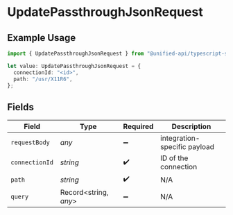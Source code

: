 # UpdatePassthroughJsonRequest

## Example Usage

```typescript
import { UpdatePassthroughJsonRequest } from "@unified-api/typescript-sdk/sdk/models/operations";

let value: UpdatePassthroughJsonRequest = {
  connectionId: "<id>",
  path: "/usr/X11R6",
};
```

## Fields

| Field                        | Type                         | Required                     | Description                  |
| ---------------------------- | ---------------------------- | ---------------------------- | ---------------------------- |
| `requestBody`                | *any*                        | :heavy_minus_sign:           | integration-specific payload |
| `connectionId`               | *string*                     | :heavy_check_mark:           | ID of the connection         |
| `path`                       | *string*                     | :heavy_check_mark:           | N/A                          |
| `query`                      | Record<string, *any*>        | :heavy_minus_sign:           | N/A                          |